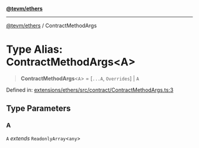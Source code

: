 [**@tevm/ethers**](../README.md)

***

[@tevm/ethers](../globals.md) / ContractMethodArgs

# Type Alias: ContractMethodArgs\<A\>

> **ContractMethodArgs**\<`A`\> = \[`...A`, `Overrides`\] \| `A`

Defined in: [extensions/ethers/src/contract/ContractMethodArgs.ts:3](https://github.com/evmts/tevm-monorepo/blob/main/extensions/ethers/src/contract/ContractMethodArgs.ts#L3)

## Type Parameters

### A

`A` *extends* `ReadonlyArray`\<`any`\>
